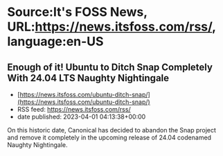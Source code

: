 # Source:It's FOSS News, URL:https://news.itsfoss.com/rss/, language:en-US

## Enough of it! Ubuntu to Ditch Snap Completely With 24.04 LTS Naughty Nightingale
 - [https://news.itsfoss.com/ubuntu-ditch-snap/](https://news.itsfoss.com/ubuntu-ditch-snap/)
 - RSS feed: https://news.itsfoss.com/rss/
 - date published: 2023-04-01 04:13:38+00:00

On this historic date, Canonical has decided to abandon the Snap project and remove it completely in the upcoming release of 24.04 codenamed Naughty Nightingale.

